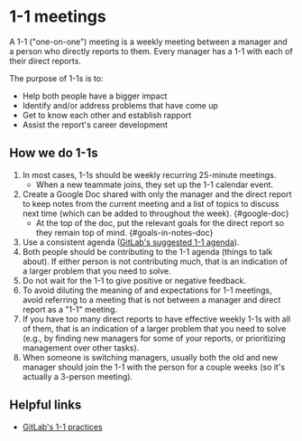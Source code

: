 # 1-1 meetings

A 1-1 ("one-on-one") meeting is a weekly meeting between a manager and a person who directly reports to them. Every manager has a 1-1 with each of their direct reports.

The purpose of 1-1s is to:

- Help both people have a bigger impact
- Identify and/or address problems that have come up
- Get to know each other and establish rapport
- Assist the report's career development

## How we do 1-1s

1. In most cases, 1-1s should be weekly recurring 25-minute meetings.
   - When a new teammate joins, they set up the 1-1 calendar event.
1. Create a Google Doc shared with only the manager and the direct report to keep notes from the current meeting and a list of topics to discuss next time (which can be added to throughout the week). {#google-doc}
   - At the top of the doc, put the relevant goals for the direct report so they remain top of mind. {#goals-in-notes-doc}
1. Use a consistent agenda ([GitLab's suggested 1-1 agenda](https://about.gitlab.com/handbook/leadership/1-1/suggested-agenda-format/)).
1. Both people should be contributing to the 1-1 agenda (things to talk about). If either person is not contributing much, that is an indication of a larger problem that you need to solve.
1. Do not wait for the 1-1 to give positive or negative feedback.
1. To avoid diluting the meaning of and expectations for 1-1 meetings, avoid referring to a meeting that is not between a manager and direct report as a "1-1" meeting.
1. If you have too many direct reports to have effective weekly 1-1s with all of them, that is an indication of a larger problem that you need to solve (e.g., by finding new managers for some of your reports, or prioritizing management over other tasks).
1. When someone is switching managers, usually both the old and new manager should join the 1-1 with the person for a couple weeks (so it's actually a 3-person meeting).

## Helpful links

- [GitLab's 1-1 practices](https://about.gitlab.com/handbook/leadership/1-1/)

